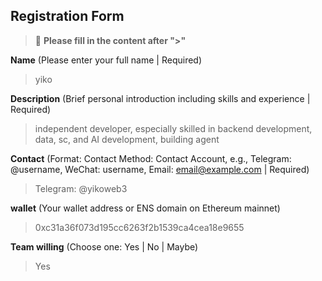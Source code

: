 ## Registration Form

> 📝 **Please fill in the content after ">"**

**Name** (Please enter your full name | Required)
> yiko 

**Description** (Brief personal introduction including skills and experience | Required)
>independent developer, especially skilled in backend development, data, sc, and AI development, building agent

**Contact** (Format: Contact Method: Contact Account, e.g., Telegram: @username, WeChat: username, Email: email@example.com | Required)
>Telegram: @yikoweb3

**wallet** (Your wallet address or ENS domain on Ethereum mainnet)
>0xc31a36f073d195cc6263f2b1539ca4cea18e9655

**Team willing** (Choose one: Yes | No | Maybe)
> Yes